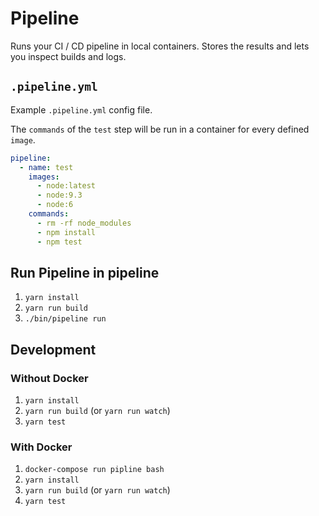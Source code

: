 # Pipeline

Runs your CI / CD pipeline in local containers. Stores the results and lets you inspect builds and logs.

## `.pipeline.yml`

Example `.pipeline.yml` config file.

The `commands` of the `test` step will be run in a container for every defined `image`.

```yml
pipeline:
  - name: test
    images:
      - node:latest
      - node:9.3
      - node:6
    commands:
      - rm -rf node_modules
      - npm install
      - npm test
```

## Run Pipeline in pipeline

1. `yarn install`
1. `yarn run build`
1. `./bin/pipeline run`

## Development

### Without Docker

1. `yarn install`
1. `yarn run build` (or `yarn run watch`)
1. `yarn test`

### With Docker

1. `docker-compose run pipline bash`
1. `yarn install`
1. `yarn run build` (or `yarn run watch`)
1. `yarn test`
